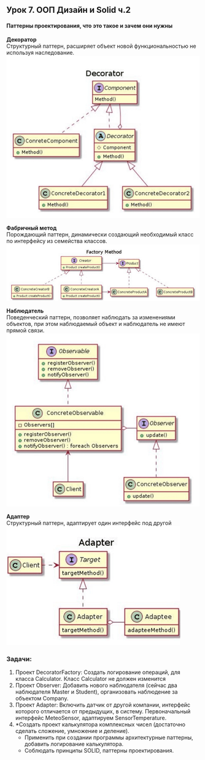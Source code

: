 ## Урок 7. ООП Дизайн и Solid ч.2
#### Паттерны проектирования, что это такое и зачем они нужны
**Декоратор**  
Структурный паттерн, расширяет объект новой функциональностью не используя наследование.
[![decorator](./misc/decorator.png)](./misc/decorator.png)

**Фабричный метод**  
Порождающий паттерн, динамически создающий необходимый класс по интерфейсу из семейства классов.
[![fabric](./misc/fabric.png)](./misc/fabric.png)

**Наблюдатель**  
Поведенческий паттерн, позволяет наблюдать за изменениями объектов, при этом наблюдаемый объект и наблюдатель не имеют прямой связи.
[![observer](./misc/observer.png)](./misc/observer.png)

**Адаптер**  
Структурный паттерн, адаптирует один интерфейс под другой
[![adapter](./misc/adapter.png)](./misc/adapter.png)

### Задачи:
1. Проект DecoratorFactory: Создать логирование операций, для класса Calculator. Класс Calculator не должен изменится
2. Проект Observer: Добавить нового наблюдателя (сейчас два наблюдателя Master и Student), организовать наблюдение за объектом Company.
3. Проект Adapter: Включить датчик от другой компании, интерфейс которого отличается от предыдущих, в систему. Первоначальный интерфейс MeteoSensor, адаптируем SensorTemperature.
4. *Создать проект калькулятора комплексных чисел (достаточно сделать сложение,
умножение и деление).
   - Применить при создании программы архитектурные паттерны, добавить
логирование калькулятора.
   - Соблюдать принципы SOLID, паттерны проектирования. 